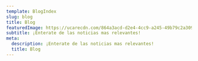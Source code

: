 ```yaml
---
template: BlogIndex
slug: blog
title: Blog
featuredImage: https://ucarecdn.com/864a3acd-d2e4-4cc9-a245-49b79c2a309f/
subtitle: ¡﻿Enterate de las noticias mas relevantes!
meta:
  description: ¡﻿Enterate de las noticias mas relevantes!
  title: Blog
---
```

